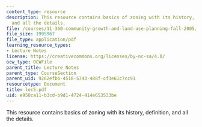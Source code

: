 ```yaml
---
content_type: resource
description: This resource contains basics of zoning with its history, definition,
  and all the details.
file: /courses/11-360-community-growth-and-land-use-planning-fall-2005/e950ca11b3cdb9d14724414e653533be_lec5.pdf
file_size: 1995967
file_type: application/pdf
learning_resource_types:
- Lecture Notes
license: https://creativecommons.org/licenses/by-nc-sa/4.0/
ocw_type: OCWFile
parent_title: Lecture Notes
parent_type: CourseSection
parent_uid: 9262efbb-4518-5743-488f-cf3e61c7cc91
resourcetype: Document
title: lec5.pdf
uid: e950ca11-b3cd-b9d1-4724-414e653533be
---
```

This resource contains basics of zoning with its history, definition, and all the details.